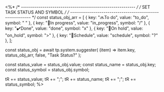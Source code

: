 <%*
/* ---------------------------------------------------------- */
/*                 SET TASK STATUS AND SYMBOL                 */
/* ---------------------------------------------------------- */
const status_obj_arr = [
  { key: "🔜To do", value: "to_do", symbol: " " },
  { key: "👟In progress", value: "in_progress", symbol: "/" },
  { key: "✔️Done", value: "done", symbol: "x" },
  { key: "🤌On hold", value: "on_hold", symbol: ">" },
  { key: "📅Schedule", value: "schedule", symbol: "?" },
];

const status_obj = await tp.system.suggester(
  (item) => item.key,
  status_obj_arr,
  false,
  "Task Status?"
);

const status_value = status_obj.value;
const status_name = status_obj.key;
const status_symbol = status_obj.symbol;

tR += status_value;
tR += ";";
tR += status_name;
tR += ";";
tR += status_symbol;
%>